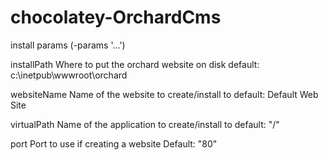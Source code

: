 chocolatey-OrchardCms
=====================

install params (-params '...')

installPath
Where to put the orchard website on disk
default: c:\inetpub\wwwroot\orchard

websiteName
Name of the website to create/install to
default: Default Web Site

virtualPath
Name of the application to create/install to
default: "/"

port
Port to use if creating a website
Default: "80"

